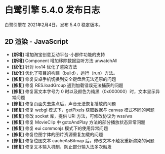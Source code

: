 # 白鹭引擎 5.4.0 发布日志
白鹭引擎在 2021年2月4日，发布 5.4.0 稳定版本。

## 2D 渲染 - JavaScript 
- **[新增]** 增加淘宝创意互动平台-小部件功能的支持
- **[新增]** Component 增加移除数据监听方法 unwatchAll
- **[优化]** 针对 ios14 优化了渲染方法
- **[优化]** 优化了项目的构建（build），运行（run）方法。
- **[修复]** 修复安卓手机切换到安全键盘后无法还原的问题
- **[修复]** 修复 RES.loadGroup 遇到加载错误无法捕获的问题
- **[修复]** 修复富文本字号为 0 时以及颜色为纯黑（0x000000）时，文本显示异常问题
- **[修复]** 修复页面失去焦点后，声音无法恢复播放的问题
- **[修复]** 修复 webgl 模式下，getPixels 获取数据与 canvas 模式不同的问题
- **[修复]** 修改 socket 库，提供 URI 方法，可修改协议为 wss/ws
- **[修复]** 修复 MovieClip 中 gotoAndPlay 方法的部分播放状态异常问题
- **[修复]** 修复 eui commonjs 模式下的使用异常问题
- **[修复]** 修复位图字体的图片资源重复加载的问题
- **[修复]** 修复位图文本 cacheAsBitmap 后，修改文本不触发重新渲染的问题
- **[修复]** 修复文本输入机制，防止部分输入法多次触发